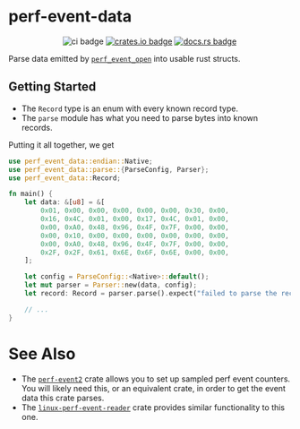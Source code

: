 # perf-event-data

<div style="text-align: center">

![ci badge]
[![crates.io badge]](https://crates.io/crates/perf-event-data)
[![docs.rs badge]](https://docs.rs/perf-event-data)

</div>

[ci badge]: https://img.shields.io/github/actions/workflow/status/phantomical/perf-event-data/dispatch.yml?branch=master&style=flat-square
[docs.rs badge]: https://img.shields.io/docsrs/perf-event-data?style=flat-square
[crates.io badge]: https://img.shields.io/crates/v/perf-event-data?style=flat-square

Parse data emitted by [`perf_event_open`] into usable rust structs.

[`perf_event_open`]: https://man7.org/linux/man-pages/man2/perf_event_open.2.html

## Getting Started

- The `Record` type is an enum with every known record type.
- The `parse` module has what you need to parse bytes into known records.

Putting it all together, we get

```rust
use perf_event_data::endian::Native;
use perf_event_data::parse::{ParseConfig, Parser};
use perf_event_data::Record;

fn main() {
    let data: &[u8] = &[
        0x01, 0x00, 0x00, 0x00, 0x00, 0x00, 0x30, 0x00,
        0x16, 0x4C, 0x01, 0x00, 0x17, 0x4C, 0x01, 0x00,
        0x00, 0xA0, 0x48, 0x96, 0x4F, 0x7F, 0x00, 0x00,
        0x00, 0x10, 0x00, 0x00, 0x00, 0x00, 0x00, 0x00,
        0x00, 0xA0, 0x48, 0x96, 0x4F, 0x7F, 0x00, 0x00,
        0x2F, 0x2F, 0x61, 0x6E, 0x6F, 0x6E, 0x00, 0x00, 
    ];

    let config = ParseConfig::<Native>::default();
    let mut parser = Parser::new(data, config);
    let record: Record = parser.parse().expect("failed to parse the record");

    // ...
}
```

# See Also
- The [`perf-event2`] crate allows you to set up sampled perf event counters.
  You will likely need this, or an equivalent crate, in order to get the event
  data this crate parses.
- The [`linux-perf-event-reader`] crate provides similar functionality to this
  one.

[`perf-event2`]: https://crates.io/crates/perf-event2
[`linux-perf-event-reader`]: https://crates.io/crates/linux-perf-event-reader
